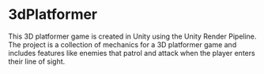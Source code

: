 # 3dPlatformer
This 3D platformer game is created in Unity using the Unity Render Pipeline. The project is a collection of mechanics for a 3D platformer game and includes features like enemies that patrol and attack when the player enters their line of sight. 
